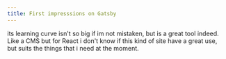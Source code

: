 ```yaml
---
title: First impresssions on Gatsby
---
```


its learning curve isn't so big if im not mistaken,
but is a great tool indeed. Like a CMS but for React
i don't know if this kind of site have a great use, but suits
the things that i need at the moment.